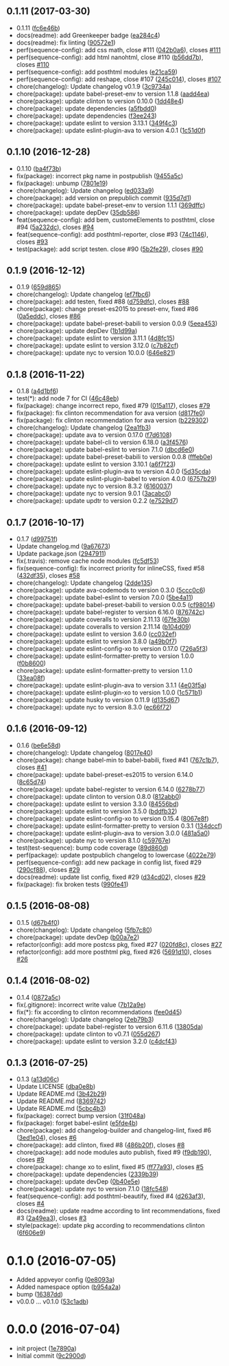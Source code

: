<a name="0.1.11"></a>
## 0.1.11 (2017-03-30)

* 0.1.11 ([fc6e46b](https://github.com/gitscrum/post-sequence/commit/fc6e46b))
* docs(readme): add Greenkeeper badge  ([ea284c4](https://github.com/gitscrum/post-sequence/commit/ea284c4))
* docs(readme): fix linting ([90572e1](https://github.com/gitscrum/post-sequence/commit/90572e1))
* perf(sequence-config): add css math, close #111 ([042b0a6](https://github.com/gitscrum/post-sequence/commit/042b0a6)), closes [#111](https://github.com/gitscrum/post-sequence/issues/111)
* perf(sequence-config): add html nanohtml, close #110 ([b56dd7b](https://github.com/gitscrum/post-sequence/commit/b56dd7b)), closes [#110](https://github.com/gitscrum/post-sequence/issues/110)
* perf(sequence-config): add posthtml modules ([e21ca59](https://github.com/gitscrum/post-sequence/commit/e21ca59))
* perf(sequence-config): add reshape, close #107 ([245c014](https://github.com/gitscrum/post-sequence/commit/245c014)), closes [#107](https://github.com/gitscrum/post-sequence/issues/107)
* chore(changelog): Update changelog v0.1.9 ([3c9734a](https://github.com/gitscrum/post-sequence/commit/3c9734a))
* chore(package): update babel-preset-env to version 1.1.8 ([aadd4ea](https://github.com/gitscrum/post-sequence/commit/aadd4ea))
* chore(package): update clinton to version 0.10.0 ([1dd48e4](https://github.com/gitscrum/post-sequence/commit/1dd48e4))
* chore(package): update dependencies ([a5fbdd0](https://github.com/gitscrum/post-sequence/commit/a5fbdd0))
* chore(package): update dependencies ([f3ee243](https://github.com/gitscrum/post-sequence/commit/f3ee243))
* chore(package): update eslint to version 3.13.1 ([349f4c3](https://github.com/gitscrum/post-sequence/commit/349f4c3))
* chore(package): update eslint-plugin-ava to version 4.0.1 ([1c51d0f](https://github.com/gitscrum/post-sequence/commit/1c51d0f))



<a name="0.1.10"></a>
## 0.1.10 (2016-12-28)

* 0.1.10 ([ba4f73b](https://github.com/gitscrum/post-sequence/commit/ba4f73b))
* fix(package): incorrect pkg name in postpublish ([9455a5c](https://github.com/gitscrum/post-sequence/commit/9455a5c))
* fix(package): unbump ([7801e19](https://github.com/gitscrum/post-sequence/commit/7801e19))
* chore(changelog): Update changelog ([ed033a9](https://github.com/gitscrum/post-sequence/commit/ed033a9))
* chore(package): add version on prepublich commit ([935d7d1](https://github.com/gitscrum/post-sequence/commit/935d7d1))
* chore(package): update babel-preset-env to version 1.1.1 ([369dffc](https://github.com/gitscrum/post-sequence/commit/369dffc))
* chore(package): update depDev ([35db586](https://github.com/gitscrum/post-sequence/commit/35db586))
* feat(sequence-config): add bem, customeElements to posthtml, close #94 ([5a232dc](https://github.com/gitscrum/post-sequence/commit/5a232dc)), closes [#94](https://github.com/gitscrum/post-sequence/issues/94)
* feat(sequence-config): add posthtml-reporter, close #93 ([74c1146](https://github.com/gitscrum/post-sequence/commit/74c1146)), closes [#93](https://github.com/gitscrum/post-sequence/issues/93)
* test(package): add script testen. close #90 ([5b2fe29](https://github.com/gitscrum/post-sequence/commit/5b2fe29)), closes [#90](https://github.com/gitscrum/post-sequence/issues/90)



<a name="0.1.9"></a>
## 0.1.9 (2016-12-12)

* 0.1.9 ([659d865](https://github.com/gitscrum/post-sequence/commit/659d865))
* chore(changelog): Update changelog ([ef7fbc6](https://github.com/gitscrum/post-sequence/commit/ef7fbc6))
* chore(package): add testen, fixed #88 ([d759dfc](https://github.com/gitscrum/post-sequence/commit/d759dfc)), closes [#88](https://github.com/gitscrum/post-sequence/issues/88)
* chore(package): change preset-es2015 to preset-env, fixed #86 ([0a5eddc](https://github.com/gitscrum/post-sequence/commit/0a5eddc)), closes [#86](https://github.com/gitscrum/post-sequence/issues/86)
* chore(package): update babel-preset-babili to version 0.0.9 ([5eea453](https://github.com/gitscrum/post-sequence/commit/5eea453))
* chore(package): update depDev ([1b1d99a](https://github.com/gitscrum/post-sequence/commit/1b1d99a))
* chore(package): update eslint to version 3.11.1 ([4d8fc15](https://github.com/gitscrum/post-sequence/commit/4d8fc15))
* chore(package): update eslint to version 3.12.0 ([c7b82cf](https://github.com/gitscrum/post-sequence/commit/c7b82cf))
* chore(package): update nyc to version 10.0.0 ([646e821](https://github.com/gitscrum/post-sequence/commit/646e821))



<a name="0.1.8"></a>
## 0.1.8 (2016-11-22)

* 0.1.8 ([a4d1bf6](https://github.com/gitscrum/post-sequence/commit/a4d1bf6))
* test(*): add node 7 for CI ([46c48eb](https://github.com/gitscrum/post-sequence/commit/46c48eb))
* fix(package): change incorrect repo, fixed #79 ([015a117](https://github.com/gitscrum/post-sequence/commit/015a117)), closes [#79](https://github.com/gitscrum/post-sequence/issues/79)
* fix(package): fix clinton recommendation for ava version ([d817fe0](https://github.com/gitscrum/post-sequence/commit/d817fe0))
* fix(package): fix clinton recommendation for ava version ([b229302](https://github.com/gitscrum/post-sequence/commit/b229302))
* chore(changelog): Update changelog ([2ea1fb3](https://github.com/gitscrum/post-sequence/commit/2ea1fb3))
* chore(package): update ava to version 0.17.0 ([f7d6108](https://github.com/gitscrum/post-sequence/commit/f7d6108))
* chore(package): update babel-cli to version 6.18.0 ([a3f4576](https://github.com/gitscrum/post-sequence/commit/a3f4576))
* chore(package): update babel-eslint to version 7.1.0 ([dbcd6e0](https://github.com/gitscrum/post-sequence/commit/dbcd6e0))
* chore(package): update babel-preset-babili to version 0.0.8 ([fffeb0e](https://github.com/gitscrum/post-sequence/commit/fffeb0e))
* chore(package): update eslint to version 3.10.1 ([a6f7f23](https://github.com/gitscrum/post-sequence/commit/a6f7f23))
* chore(package): update eslint-plugin-ava to version 4.0.0 ([5d35cda](https://github.com/gitscrum/post-sequence/commit/5d35cda))
* chore(package): update eslint-plugin-babel to version 4.0.0 ([6757b29](https://github.com/gitscrum/post-sequence/commit/6757b29))
* chore(package): update nyc to version 8.3.2 ([6160037](https://github.com/gitscrum/post-sequence/commit/6160037))
* chore(package): update nyc to version 9.0.1 ([3acabc0](https://github.com/gitscrum/post-sequence/commit/3acabc0))
* chore(package): update updtr to version 0.2.2 ([e7529d7](https://github.com/gitscrum/post-sequence/commit/e7529d7))



<a name="0.1.7"></a>
## 0.1.7 (2016-10-17)

* 0.1.7 ([d99751f](https://github.com/gitscrum/post-sequence/commit/d99751f))
* Update changelog.md ([9a67673](https://github.com/gitscrum/post-sequence/commit/9a67673))
* Update package.json ([2947911](https://github.com/gitscrum/post-sequence/commit/2947911))
* fix(.travis): remove cache node modules ([fc5df53](https://github.com/gitscrum/post-sequence/commit/fc5df53))
* fix(sequence-config): fix incorrect priority for inlineCSS, fixed #58 ([432df35](https://github.com/gitscrum/post-sequence/commit/432df35)), closes [#58](https://github.com/gitscrum/post-sequence/issues/58)
* chore(changelog): Update changelog ([2dde135](https://github.com/gitscrum/post-sequence/commit/2dde135))
* chore(package): update ava-codemods to version 0.3.0 ([5ccc0c6](https://github.com/gitscrum/post-sequence/commit/5ccc0c6))
* chore(package): update babel-eslint to version 7.0.0 ([5be4a11](https://github.com/gitscrum/post-sequence/commit/5be4a11))
* chore(package): update babel-preset-babili to version 0.0.5 ([cf98014](https://github.com/gitscrum/post-sequence/commit/cf98014))
* chore(package): update babel-register to version 6.16.0 ([876742c](https://github.com/gitscrum/post-sequence/commit/876742c))
* chore(package): update coveralls to version 2.11.13 ([67fe30b](https://github.com/gitscrum/post-sequence/commit/67fe30b))
* chore(package): update coveralls to version 2.11.14 ([b104d09](https://github.com/gitscrum/post-sequence/commit/b104d09))
* chore(package): update eslint to version 3.6.0 ([cc032ef](https://github.com/gitscrum/post-sequence/commit/cc032ef))
* chore(package): update eslint to version 3.8.0 ([a49b0f7](https://github.com/gitscrum/post-sequence/commit/a49b0f7))
* chore(package): update eslint-config-xo to version 0.17.0 ([726a5f3](https://github.com/gitscrum/post-sequence/commit/726a5f3))
* chore(package): update eslint-formatter-pretty to version 1.0.0 ([f0b8600](https://github.com/gitscrum/post-sequence/commit/f0b8600))
* chore(package): update eslint-formatter-pretty to version 1.1.0 ([33ea08f](https://github.com/gitscrum/post-sequence/commit/33ea08f))
* chore(package): update eslint-plugin-ava to version 3.1.1 ([4e03f5a](https://github.com/gitscrum/post-sequence/commit/4e03f5a))
* chore(package): update eslint-plugin-xo to version 1.0.0 ([1c571b1](https://github.com/gitscrum/post-sequence/commit/1c571b1))
* chore(package): update husky to version 0.11.9 ([d135d67](https://github.com/gitscrum/post-sequence/commit/d135d67))
* chore(package): update nyc to version 8.3.0 ([ec66f72](https://github.com/gitscrum/post-sequence/commit/ec66f72))



<a name="0.1.6"></a>
## 0.1.6 (2016-09-12)

* 0.1.6 ([be6e58d](https://github.com/gitscrum/post-sequence/commit/be6e58d))
* chore(changelog): Update changelog ([8017e40](https://github.com/gitscrum/post-sequence/commit/8017e40))
* chore(package): change babel-min to babel-babili, fixed #41 ([767c1b7](https://github.com/gitscrum/post-sequence/commit/767c1b7)), closes [#41](https://github.com/gitscrum/post-sequence/issues/41)
* chore(package): update babel-preset-es2015 to version 6.14.0 ([8c65d74](https://github.com/gitscrum/post-sequence/commit/8c65d74))
* chore(package): update babel-register to version 6.14.0 ([6278b77](https://github.com/gitscrum/post-sequence/commit/6278b77))
* chore(package): update clinton to version 0.8.0 ([812abb0](https://github.com/gitscrum/post-sequence/commit/812abb0))
* chore(package): update eslint to version 3.3.0 ([84556bd](https://github.com/gitscrum/post-sequence/commit/84556bd))
* chore(package): update eslint to version 3.5.0 ([bddfb32](https://github.com/gitscrum/post-sequence/commit/bddfb32))
* chore(package): update eslint-config-xo to version 0.15.4 ([8067e8f](https://github.com/gitscrum/post-sequence/commit/8067e8f))
* chore(package): update eslint-formatter-pretty to version 0.3.1 ([134dccf](https://github.com/gitscrum/post-sequence/commit/134dccf))
* chore(package): update eslint-plugin-ava to version 3.0.0 ([481a5a0](https://github.com/gitscrum/post-sequence/commit/481a5a0))
* chore(package): update nyc to version 8.1.0 ([c59767e](https://github.com/gitscrum/post-sequence/commit/c59767e))
* test(test-sequence): bump code coverage ([89d860d](https://github.com/gitscrum/post-sequence/commit/89d860d))
* perf(package): update postpublich changelog to lowercase ([4022e79](https://github.com/gitscrum/post-sequence/commit/4022e79))
* perf(sequence-config): add new package in config list, fixed #29 ([290cf88](https://github.com/gitscrum/post-sequence/commit/290cf88)), closes [#29](https://github.com/gitscrum/post-sequence/issues/29)
* docs(readme): update list config, fixed #29 ([d34cd02](https://github.com/gitscrum/post-sequence/commit/d34cd02)), closes [#29](https://github.com/gitscrum/post-sequence/issues/29)
* fix(package): fix broken tests ([990fe41](https://github.com/gitscrum/post-sequence/commit/990fe41))



<a name="0.1.5"></a>
## 0.1.5 (2016-08-08)

* 0.1.5 ([d67b4f0](https://github.com/gitscrum/post-sequence/commit/d67b4f0))
* chore(changelog): Update changelog ([5fb7c80](https://github.com/gitscrum/post-sequence/commit/5fb7c80))
* chore(package): update devDep ([b00a7e2](https://github.com/gitscrum/post-sequence/commit/b00a7e2))
* refactor(config): add more postcss pkg, fixed #27 ([020fd8c](https://github.com/gitscrum/post-sequence/commit/020fd8c)), closes [#27](https://github.com/gitscrum/post-sequence/issues/27)
* refactor(config): add more posthtml pkg, fixed #26 ([5691d10](https://github.com/gitscrum/post-sequence/commit/5691d10)), closes [#26](https://github.com/gitscrum/post-sequence/issues/26)



<a name="0.1.4"></a>
## 0.1.4 (2016-08-02)

* 0.1.4 ([0872a5c](https://github.com/gitscrum/post-sequence/commit/0872a5c))
* fix(.gitignore): incorrect write value ([7b12a9e](https://github.com/gitscrum/post-sequence/commit/7b12a9e))
* fix(*): fix according to clinton recommendations ([fee0d45](https://github.com/gitscrum/post-sequence/commit/fee0d45))
* chore(changelog): Update changelog ([2eb79b3](https://github.com/gitscrum/post-sequence/commit/2eb79b3))
* chore(package): update babel-register to version 6.11.6 ([13805da](https://github.com/gitscrum/post-sequence/commit/13805da))
* chore(package): update clinton to v0.7.1 ([055d267](https://github.com/gitscrum/post-sequence/commit/055d267))
* chore(package): update eslint to version 3.2.0 ([c4dcf43](https://github.com/gitscrum/post-sequence/commit/c4dcf43))



<a name="0.1.3"></a>
## 0.1.3 (2016-07-25)

* 0.1.3 ([a13d06c](https://github.com/gitscrum/post-sequence/commit/a13d06c))
* Update LICENSE ([dba0e8b](https://github.com/gitscrum/post-sequence/commit/dba0e8b))
* Update README.md ([3b42b29](https://github.com/gitscrum/post-sequence/commit/3b42b29))
* Update README.md ([8369742](https://github.com/gitscrum/post-sequence/commit/8369742))
* Update README.md ([5cbc4b3](https://github.com/gitscrum/post-sequence/commit/5cbc4b3))
* fix(package): correct bump version ([31f048a](https://github.com/gitscrum/post-sequence/commit/31f048a))
* fix(package): forget babel-eslint ([e5fde4b](https://github.com/gitscrum/post-sequence/commit/e5fde4b))
* chore(package): add changelog-builder and changelog-lint, fixed #6 ([3ed1e04](https://github.com/gitscrum/post-sequence/commit/3ed1e04)), closes [#6](https://github.com/gitscrum/post-sequence/issues/6)
* chore(package): add clinton, fixed #8 ([486b20f](https://github.com/gitscrum/post-sequence/commit/486b20f)), closes [#8](https://github.com/gitscrum/post-sequence/issues/8)
* chore(package): add node modules auto publish, fixed #9 ([f9db190](https://github.com/gitscrum/post-sequence/commit/f9db190)), closes [#9](https://github.com/gitscrum/post-sequence/issues/9)
* chore(package): change xo to eslint, fixed #5 ([ff77a93](https://github.com/gitscrum/post-sequence/commit/ff77a93)), closes [#5](https://github.com/gitscrum/post-sequence/issues/5)
* chore(package): update dependencies ([2339b39](https://github.com/gitscrum/post-sequence/commit/2339b39))
* chore(package): update devDep ([0b40e5e](https://github.com/gitscrum/post-sequence/commit/0b40e5e))
* chore(package): update nyc to version 7.1.0 ([18fc548](https://github.com/gitscrum/post-sequence/commit/18fc548))
* feat(sequence-config): add posthtml-beautify, fixed #4 ([d263af3](https://github.com/gitscrum/post-sequence/commit/d263af3)), closes [#4](https://github.com/gitscrum/post-sequence/issues/4)
* docs(readme): update readme according to lint recommendations, fixed #3 ([2a49ea3](https://github.com/gitscrum/post-sequence/commit/2a49ea3)), closes [#3](https://github.com/gitscrum/post-sequence/issues/3)
* style(package): update pkg according to recommendations clinton ([6f606e9](https://github.com/gitscrum/post-sequence/commit/6f606e9))



<a name="0.1.0"></a>
# 0.1.0 (2016-07-05)

* Added appveyor config ([0e8093a](https://github.com/gitscrum/post-sequence/commit/0e8093a))
* Added namespace option ([b954a2a](https://github.com/gitscrum/post-sequence/commit/b954a2a))
* bump ([16387dd](https://github.com/gitscrum/post-sequence/commit/16387dd))
* v0.0.0 ... v0.1.0 ([53c1adb](https://github.com/gitscrum/post-sequence/commit/53c1adb))



<a name="0.0.0"></a>
# 0.0.0 (2016-07-04)

* init project ([1e7890a](https://github.com/gitscrum/post-sequence/commit/1e7890a))
* Initial commit ([9c2900d](https://github.com/gitscrum/post-sequence/commit/9c2900d))



